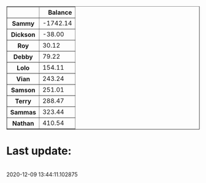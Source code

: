 <table border="1" class="dataframe">
  <thead>
    <tr style="text-align: right;">
      <th></th>
      <th>Balance</th>
    </tr>
  </thead>
  <tbody>
    <tr>
      <th>Sammy</th>
      <td>-1742.14</td>
    </tr>
    <tr>
      <th>Dickson</th>
      <td>-38.00</td>
    </tr>
    <tr>
      <th>Roy</th>
      <td>30.12</td>
    </tr>
    <tr>
      <th>Debby</th>
      <td>79.22</td>
    </tr>
    <tr>
      <th>Lolo</th>
      <td>154.11</td>
    </tr>
    <tr>
      <th>Vian</th>
      <td>243.24</td>
    </tr>
    <tr>
      <th>Samson</th>
      <td>251.01</td>
    </tr>
    <tr>
      <th>Terry</th>
      <td>288.47</td>
    </tr>
    <tr>
      <th>Sammas</th>
      <td>323.44</td>
    </tr>
    <tr>
      <th>Nathan</th>
      <td>410.54</td>
    </tr>
  </tbody>
</table><H1>Last update:</h1><br>2020-12-09 13:44:11.102875